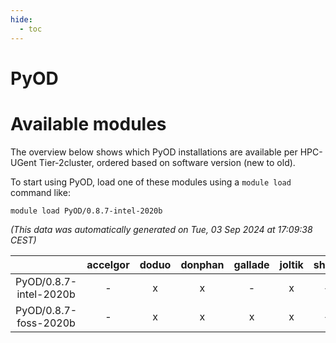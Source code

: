 ```yaml
---
hide:
  - toc
---
```


PyOD
====

# Available modules


The overview below shows which PyOD installations are available per HPC-UGent Tier-2cluster, ordered based on software version (new to old).

To start using PyOD, load one of these modules using a `module load` command like:

```shell
module load PyOD/0.8.7-intel-2020b
```

*(This data was automatically generated on Tue, 03 Sep 2024 at 17:09:38 CEST)*  

| |accelgor|doduo|donphan|gallade|joltik|shinx|skitty|
| :---: | :---: | :---: | :---: | :---: | :---: | :---: | :---: |
|PyOD/0.8.7-intel-2020b|-|x|x|-|x|-|x|
|PyOD/0.8.7-foss-2020b|-|x|x|x|x|-|x|
